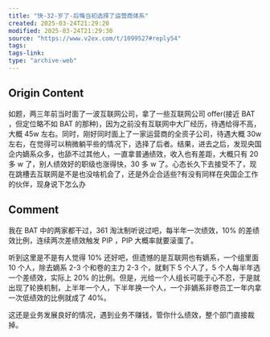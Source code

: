 ```yaml
---
title: "快-32-岁了-后悔当初选择了运营商体系"
created: 2025-03-24T21:29:20
modified: 2025-03-24T21:29:30
source: "https://www.v2ex.com/t/1099527#reply54"
tags:
tags-link:
type: "archive-web"
---
```


## Origin Content

如题，两三年前当时面了一波互联网公司，拿了一些互联网公司 offer(接近 BAT ，但定位略不如 BAT 的那种)，因为之前没有互联网中大厂经历，待遇给得不高，大概 45w 左右。同时，刚好同时面上了一家运营商的全资子公司，待遇大概 30w 左右，在觉得可以稍微躺平些的情况下，选择了后者。结果，进去之后，发现央国企内嫡系众多，也舔不过其他人，一直拿普通绩效，收入也有差距，大概只有 20 多 w 了，别人绩效好的职级也涨得快，30 多 w 了。心态长久下去接受不了，现在跳槽去互联网是不是也没啥机会了，还是外企合适些?有没有同样在央国企工作的伙伴，现身说下怎么办

## Comment

我在 BAT 中的两家都干过，361 淘汰制听说过吧，每半年一次绩效，10% 的差绩效比例，连续两次差绩效触发 PIP ，PIP 大概率就要滚蛋了。

听到这里是不是有人觉得 10% 还好吧，但遗憾的是互联网也有嫡系，一个组里面 10 个人，除去嫡系 2-3 个和卷的主力 2-3 个，就剩下 5 个人了，5 个人每半年选一个差绩效，实际上 20% 的比例。但是，光给一个人组长可能于心不忍，于是就出现了轮换机制，上半年一个人，下半年换一个人，一个非嫡系非卷员工一年内拿一次低绩效的比例就成了 40%。

这还是业务发展良好的情况，遇到业务不赚钱，管你什么绩效，整个部门直接裁掉。
